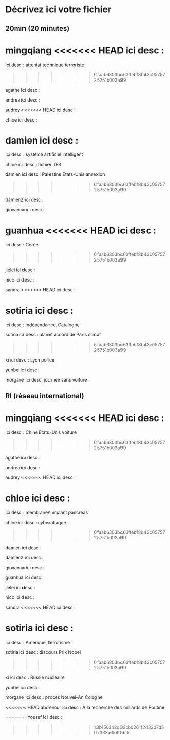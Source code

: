 # Décrivez ici votre fichier

## 20min (20 minutes)

mingqiang
<<<<<<< HEAD
ici desc :
=======
ici desc : attentat technique terroriste
>>>>>>> 6faab6303bc63ffebf8b43c0575725751b003a99

agathe
ici desc :

andrea
ici desc :

audrey
<<<<<<< HEAD
ici desc :

chloe
ici desc :

damien
ici desc :
=======
ici desc : système artificiel intelligent

chloe
ici desc : fichier TES

damien
ici desc : Palestine États-Unis annexion
>>>>>>> 6faab6303bc63ffebf8b43c0575725751b003a99

damien2
ici desc :

giovanna
ici desc :

guanhua
<<<<<<< HEAD
ici desc :
=======
ici desc : Corée
>>>>>>> 6faab6303bc63ffebf8b43c0575725751b003a99

jielei
ici desc :

nico
ici desc :

sandra
<<<<<<< HEAD
ici desc :

sotiria
ici desc :
=======
ici desc : indépendance, Catalogne

sotiria
ici desc : planet accord de Paris climat
>>>>>>> 6faab6303bc63ffebf8b43c0575725751b003a99

xi
ici desc : Lyon police

yunbei
ici desc :

morgane
ici desc: journeé sans voiture

## RI (réseau international)

mingqiang
<<<<<<< HEAD
ici desc :
=======
ici desc : Chine Etats-Unis voiture
>>>>>>> 6faab6303bc63ffebf8b43c0575725751b003a99

agathe
ici desc :

andrea
ici desc :

audrey
<<<<<<< HEAD
ici desc :

chloe
ici desc :
=======
ici desc : membranes implant pancréas

chloe
ici desc : cyberattaque
>>>>>>> 6faab6303bc63ffebf8b43c0575725751b003a99

damien
ici desc :

damien2
ici desc :

giovanna
ici desc :

guanhua
ici desc :

jielei
ici desc :

nico
ici desc :

sandra
<<<<<<< HEAD
ici desc :

sotiria
ici desc :
=======
ici desc : Amerique, terrorisme

sotiria
ici desc : discours Prix Nobel
>>>>>>> 6faab6303bc63ffebf8b43c0575725751b003a99

xi
ici desc : Russie nucléaire

yunbei
ici desc :

morgane
ici desc : procès Nouvel-An Cologne

<<<<<<< HEAD
abdenour 
ici desc : À la recherche des milliards de Poutine

=======
Yousef
Ici desc :
>>>>>>> 13b150342d03cb0261f2433d7d507338a6540dc5
